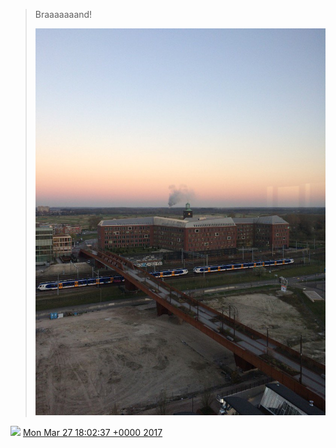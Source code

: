 > Braaaaaaand\! 
> 
> ![](../../media/846422220826165248-C78YhelW4AAYiHN.jpg)

<img src="../../media/tweet.ico" width="12" /> [Mon Mar 27 18:02:37 +0000 2017](https://twitter.com/DromerDenker/status/846422220826165248)